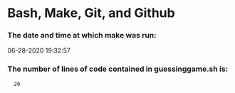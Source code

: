 # Bash, Make, Git, and Github

### The date and time at which make was run:
06-28-2020 19:32:57
### The number of lines of code contained in guessinggame.sh is:
      26
